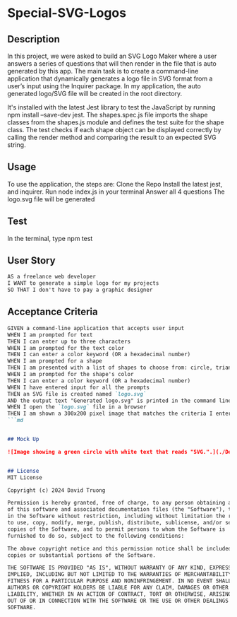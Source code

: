 # Special-SVG-Logos

## Description
In this project, we were asked to build an SVG Logo Maker where a user answers a series of questions that will then render in the file that is auto generated by this app. The main task is to create a command-line application that dynamically generates a logo file in SVG format from a user’s input using the Inquirer package. In my application, the auto generated logo/SVG file will be created in the root directory.

It's installed with the latest Jest library to test the JavaScript by running npm install –save-dev jest. The shapes.spec.js file imports the shape classes from the shapes.js module and defines the test suite for the shape class. The test checks if each shape object can be displayed correctly by calling the render method and comparing the result to an expected SVG string.

## Usage
To use the application, the steps are:
Clone the Repo
Install the latest jest, and inquirer.
Run node index.js in your terminal
Answer all 4 questions
The logo.svg file will be generated

## Test 
In the terminal, type npm test

## User Story
```md
AS a freelance web developer
I WANT to generate a simple logo for my projects
SO THAT I don't have to pay a graphic designer
```

## Acceptance Criteria
```md
GIVEN a command-line application that accepts user input
WHEN I am prompted for text
THEN I can enter up to three characters
WHEN I am prompted for the text color
THEN I can enter a color keyword (OR a hexadecimal number)
WHEN I am prompted for a shape
THEN I am presented with a list of shapes to choose from: circle, triangle, and square
WHEN I am prompted for the shape's color
THEN I can enter a color keyword (OR a hexadecimal number)
WHEN I have entered input for all the prompts
THEN an SVG file is created named `logo.svg`
AND the output text "Generated logo.svg" is printed in the command line
WHEN I open the `logo.svg` file in a browser
THEN I am shown a 300x200 pixel image that matches the criteria I entered
```md


## Mock Up

![Image showing a green circle with white text that reads "SVG.".](./Demo%20image/10-oop-homework-demo.png)


## License
MIT License

Copyright (c) 2024 David Truong

Permission is hereby granted, free of charge, to any person obtaining a copy
of this software and associated documentation files (the "Software"), to deal
in the Software without restriction, including without limitation the rights
to use, copy, modify, merge, publish, distribute, sublicense, and/or sell
copies of the Software, and to permit persons to whom the Software is
furnished to do so, subject to the following conditions:

The above copyright notice and this permission notice shall be included in all
copies or substantial portions of the Software.

THE SOFTWARE IS PROVIDED "AS IS", WITHOUT WARRANTY OF ANY KIND, EXPRESS OR
IMPLIED, INCLUDING BUT NOT LIMITED TO THE WARRANTIES OF MERCHANTABILITY,
FITNESS FOR A PARTICULAR PURPOSE AND NONINFRINGEMENT. IN NO EVENT SHALL THE
AUTHORS OR COPYRIGHT HOLDERS BE LIABLE FOR ANY CLAIM, DAMAGES OR OTHER
LIABILITY, WHETHER IN AN ACTION OF CONTRACT, TORT OR OTHERWISE, ARISING FROM,
OUT OF OR IN CONNECTION WITH THE SOFTWARE OR THE USE OR OTHER DEALINGS IN THE
SOFTWARE.

